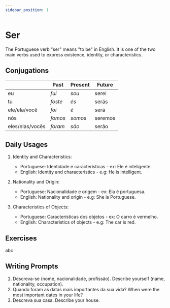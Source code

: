 ```yaml
---
sidebar_position: 1
---
```


# Ser

The Portuguese verb "ser" means "to be" in English. It is one of the two main verbs used to express existence, identity, or characteristics.

## Conjugations

|                 | Past    | Present | Future  |
| --------------- | ------- | ------- | ------- |
| eu              | _fui_   | _sou_   | serei   |
| tu              | _foste_ | _és_    | serás   |
| ele/ela/você    | _foi_   | _é_     | será    |
| nós             | _fomos_ | _somos_ | seremos |
| eles/elas/vocês | _foram_ | _são_   | serão   |

## Daily Usages

1. Identity and Characteristics:

   - Portuguese: Identidade e características - ex: Ele é inteligente.
   - English: Identity and characteristics - e.g: He is intelligent.

2. Nationality and Origin:

   - Portuguese: Nacionalidade e origem - ex: Ela é portuguesa.
   - English: Nationality and origin - e.g: She is Portuguese.

3. Characteristics of Objects:

   - Portuguese: Características dos objetos - ex: O carro é vermelho.
   - English: Characteristics of objects - e.g: The car is red.

## Exercises

abc

## Writing Prompts

1. Descreva-se (nome, nacionalidade, profissão). Describe yourself (name, nationality, occupation).
2. Quando foram as datas mais importantes da sua vida? When were the most important dates in your life?
3. Descreva sua casa. Describe your house.
